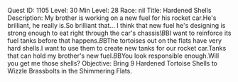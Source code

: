 Quest ID: 1105
Level: 30
Min Level: 28
Race: nil
Title: Hardened Shells
Description: My brother is working on a new fuel for his rocket car.He's brilliant, he really is.So brilliant that... I think that new fuel he's designing is strong enough to eat right through the car's chassis!$B$BI want to reinforce its fuel tanks before that happens.$B$BThe tortoises out on the flats have very hard shells.I want to use them to create new tanks for our rocket car.Tanks that can hold my brother's new fuel.$B$BYou look responsible enough.Will you get me those shells?
Objective: Bring 9 Hardened Tortoise Shells to Wizzle Brassbolts in the Shimmering Flats.
